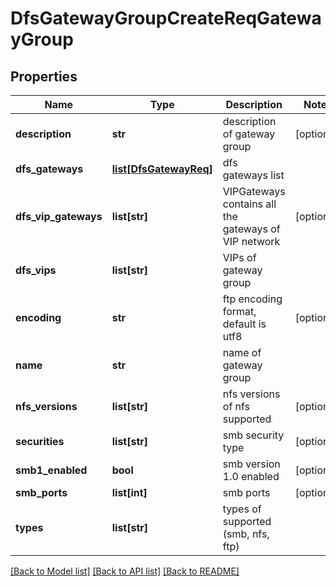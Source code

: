 # DfsGatewayGroupCreateReqGatewayGroup

## Properties
Name | Type | Description | Notes
------------ | ------------- | ------------- | -------------
**description** | **str** | description of gateway group | [optional] 
**dfs_gateways** | [**list[DfsGatewayReq]**](DfsGatewayReq.md) | dfs gateways list | 
**dfs_vip_gateways** | **list[str]** | VIPGateways contains all the gateways of VIP network | [optional] 
**dfs_vips** | **list[str]** | VIPs of gateway group | 
**encoding** | **str** | ftp encoding format, default is utf8 | [optional] 
**name** | **str** | name of gateway group | 
**nfs_versions** | **list[str]** | nfs versions of nfs supported | [optional] 
**securities** | **list[str]** | smb security type | [optional] 
**smb1_enabled** | **bool** | smb version 1.0 enabled | [optional] 
**smb_ports** | **list[int]** | smb ports | [optional] 
**types** | **list[str]** | types of supported (smb, nfs, ftp) | 

[[Back to Model list]](../README.md#documentation-for-models) [[Back to API list]](../README.md#documentation-for-api-endpoints) [[Back to README]](../README.md)


